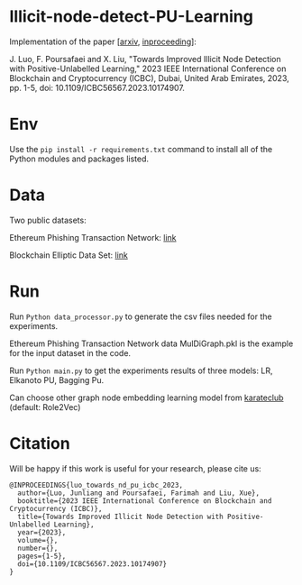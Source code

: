# Illicit-node-detect-PU-Learning

Implementation of the paper [[arxiv](https://arxiv.org/abs/2303.02462), [inproceeding](https://ieeexplore.ieee.org/document/10174907)]:  

J. Luo, F. Poursafaei and X. Liu, "Towards Improved Illicit Node Detection with Positive-Unlabelled Learning," 2023 IEEE International Conference on Blockchain and Cryptocurrency (ICBC), Dubai, United Arab Emirates, 2023, pp. 1-5, doi: 10.1109/ICBC56567.2023.10174907.


# Env

Use the `pip install -r requirements.txt` command to install all of the Python modules and packages listed.

# Data
Two public datasets:

Ethereum Phishing Transaction Network: [link](https://www.kaggle.com/datasets/xblock/ethereum-phishing-transaction-network)

Blockchain Elliptic Data Set: [link](https://www.kaggle.com/datasets/ellipticco/elliptic-data-set)

# Run

Run `Python data_processor.py` to generate the csv files needed for the experiments. 

Ethereum Phishing Transaction Network data MulDiGraph.pkl is the example for the input dataset in the code.

Run `Python main.py` to get the experiments results of three models: LR, Elkanoto PU, Bagging Pu.

Can choose other graph node embedding learning model from [karateclub](https://karateclub.readthedocs.io/en/latest/modules/root.html) (default: Role2Vec)


# Citation

Will be happy if this work is useful for your research, please cite us:

```
@INPROCEEDINGS{luo_towards_nd_pu_icbc_2023,
  author={Luo, Junliang and Poursafaei, Farimah and Liu, Xue},
  booktitle={2023 IEEE International Conference on Blockchain and Cryptocurrency (ICBC)}, 
  title={Towards Improved Illicit Node Detection with Positive-Unlabelled Learning}, 
  year={2023},
  volume={},
  number={},
  pages={1-5},
  doi={10.1109/ICBC56567.2023.10174907}
}
```
